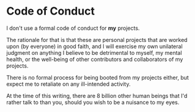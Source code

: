 # Code of Conduct

I don't use a formal code of conduct for **my** projects.

The rationale for that is that these are personal projects
that are worked upon (by everyone) in good faith, and I will
exercise my own unilateral judgment on anything I believe
to be detrimental to myself, my mental health, or the 
well-being of other contributors and collaborators of my
projects.

There is no formal process for being booted from my projects
either, but expect me to retaliate on any ill-intended activity.

At the time of this writing, there are 8 billion other human
beings that I'd rather talk to than you, should you wish to
be a nuisance to my eyes.
